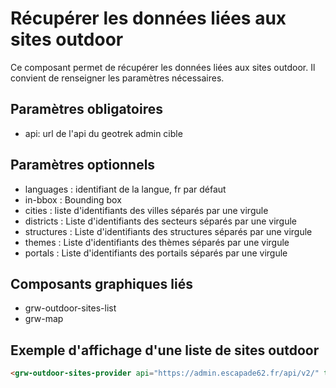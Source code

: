 # Récupérer les données liées aux sites outdoor

Ce composant permet de récupérer les données liées aux sites outdoor. Il convient de renseigner les paramètres nécessaires.

## Paramètres obligatoires

- api: url de l'api du geotrek admin cible

## Paramètres optionnels

- languages : identifiant de la langue, fr par défaut
- in-bbox : Bounding box
- cities : liste d'identifiants des villes séparés par une virgule
- districts : Liste d'identifiants des secteurs séparés par une virgule
- structures : Liste d'identifiants des structures séparés par une virgule
- themes : Liste d'identifiants des thèmes séparés par une virgule
- portals : Liste d'identifiants des portails séparés par une virgule

## Composants graphiques liés

- grw-outdoor-sites-list
- grw-map

## Exemple d'affichage d'une liste de sites outdoor

```html
<grw-outdoor-sites-provider api="https://admin.escapade62.fr/api/v2/" themes="1,2"></grw-outdoor-sites-provider><grw-outdoor-sites-list></grw-outdoor-sites-list>
```
